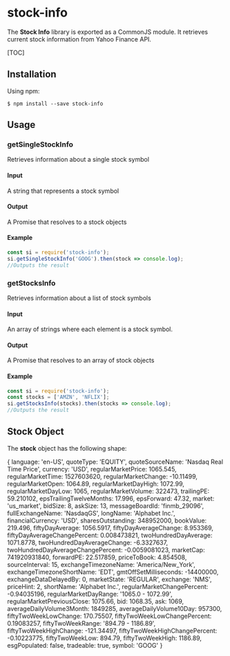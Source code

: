 # stock-info

The **Stock Info** library is exported as a CommonJS module.
It retrieves current stock information from Yahoo Finance API.

[TOC]

## Installation

Using npm:
```shell
$ npm install --save stock-info
```

## Usage

### getSingleStockInfo
Retrieves information about a single stock symbol
#### Input
A string that represents a stock symbol
#### Output
A Promise that resolves to a stock objects
#### Example
```js
const si = require('stock-info');
si.getSingleStockInfo('GOOG').then(stock => console.log);
//Outputs the result
```
  
### getStocksInfo
Retrieves information about a list of stock symbols
#### Input
An array of strings where each element is a stock symbol.
#### Output
A Promise that resolves to an array of stock objects
#### Example
```js
const si = require('stock-info');
const stocks = ['AMZN', 'NFLIX'];
si.getStocksInfo(stocks).then(stocks => console.log);
//Outputs the result
```

## Stock Object

The **stock** object has the following shape:

{
  language: 'en-US',
  quoteType: 'EQUITY',
  quoteSourceName: 'Nasdaq Real Time Price',
  currency: 'USD',
  regularMarketPrice: 1065.545,
  regularMarketTime: 1527603620,
  regularMarketChange: -10.11499,
  regularMarketOpen: 1064.89,
  regularMarketDayHigh: 1072.99,
  regularMarketDayLow: 1065,
  regularMarketVolume: 322473,
  trailingPE: 59.210102,
  epsTrailingTwelveMonths: 17.996,
  epsForward: 47.32,
  market: 'us_market',
  bidSize: 8,
  askSize: 13,
  messageBoardId: 'finmb_29096',
  fullExchangeName: 'NasdaqGS',
  longName: 'Alphabet Inc.',
  financialCurrency: 'USD',
  sharesOutstanding: 348952000,
  bookValue: 219.496,
  fiftyDayAverage: 1056.5917,
  fiftyDayAverageChange: 8.953369,
  fiftyDayAverageChangePercent: 0.008473821,
  twoHundredDayAverage: 1071.8778,
  twoHundredDayAverageChange: -6.3327637,
  twoHundredDayAverageChangePercent: -0.0059081023,
  marketCap: 741920931840,
  forwardPE: 22.517859,
  priceToBook: 4.854508,
  sourceInterval: 15,
  exchangeTimezoneName: 'America/New_York',
  exchangeTimezoneShortName: 'EDT',
  gmtOffSetMilliseconds: -14400000,
  exchangeDataDelayedBy: 0,
  marketState: 'REGULAR',
  exchange: 'NMS',
  priceHint: 2,
  shortName: 'Alphabet Inc.',
  regularMarketChangePercent: -0.94035196,
  regularMarketDayRange: '1065.0 - 1072.99',
  regularMarketPreviousClose: 1075.66,
  bid: 1068.35,
  ask: 1069,
  averageDailyVolume3Month: 1849285,
  averageDailyVolume10Day: 957300,
  fiftyTwoWeekLowChange: 170.75507,
  fiftyTwoWeekLowChangePercent: 0.19083257,
  fiftyTwoWeekRange: '894.79 - 1186.89',
  fiftyTwoWeekHighChange: -121.34497,
  fiftyTwoWeekHighChangePercent: -0.10223775,
  fiftyTwoWeekLow: 894.79,
  fiftyTwoWeekHigh: 1186.89,
  esgPopulated: false,
  tradeable: true,
  symbol: 'GOOG'
}